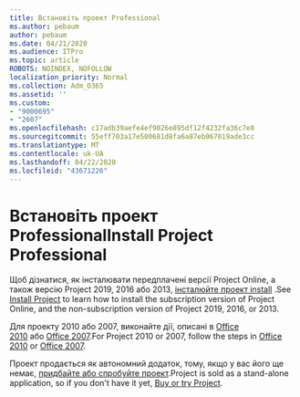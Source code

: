 ```yaml
---
title: Встановіть проект Professional
ms.author: pebaum
author: pebaum
ms.date: 04/21/2020
ms.audience: ITPro
ms.topic: article
ROBOTS: NOINDEX, NOFOLLOW
localization_priority: Normal
ms.collection: Adm_O365
ms.assetid: ''
ms.custom:
- "9000695"
- "2607"
ms.openlocfilehash: c17adb39aefe4ef9026e895df12f4232fa36c7e8
ms.sourcegitcommit: 55eff703a17e500681d8fa6a87eb067019ade3cc
ms.translationtype: MT
ms.contentlocale: uk-UA
ms.lasthandoff: 04/22/2020
ms.locfileid: "43671226"
---
```

# <a name="install-project-professional"></a><span data-ttu-id="69f70-102">Встановіть проект Professional</span><span class="sxs-lookup"><span data-stu-id="69f70-102">Install Project Professional</span></span>

<span data-ttu-id="69f70-103">Щоб дізнатися, як інсталювати передплачені версії Project Online, а також версію Project 2019, 2016 або 2013, [інсталюйте проект install](https://support.office.com/article/install-project-7059249b-d9fe-4d61-ab96-5c5bf435f281) .</span><span class="sxs-lookup"><span data-stu-id="69f70-103">See [Install Project](https://support.office.com/article/install-project-7059249b-d9fe-4d61-ab96-5c5bf435f281) to learn how to install the subscription version of Project Online, and the non-subscription version of Project 2019, 2016, or 2013.</span></span> 

<span data-ttu-id="69f70-104">Для проекту 2010 або 2007, виконайте дії, описані в [Office 2010](https://support.office.com/article/install-office-2010-1b8f3c9b-bdd2-4a4f-8c88-aa756546529d) або [Office 2007](https://support.office.com/article/install-office-2007-88a8e329-3335-4f82-abb2-ecea3e319657).</span><span class="sxs-lookup"><span data-stu-id="69f70-104">For Project 2010 or 2007, follow the steps in [Office 2010](https://support.office.com/article/install-office-2010-1b8f3c9b-bdd2-4a4f-8c88-aa756546529d) or [Office 2007](https://support.office.com/article/install-office-2007-88a8e329-3335-4f82-abb2-ecea3e319657).</span></span> 

<span data-ttu-id="69f70-105">Проект продається як автономний додаток, тому, якщо у вас його ще немає, [придбайте або спробуйте проект](https://products.office.com/project).</span><span class="sxs-lookup"><span data-stu-id="69f70-105">Project is sold as a stand-alone application, so if you don't have it yet, [Buy or try Project](https://products.office.com/project).</span></span> 





